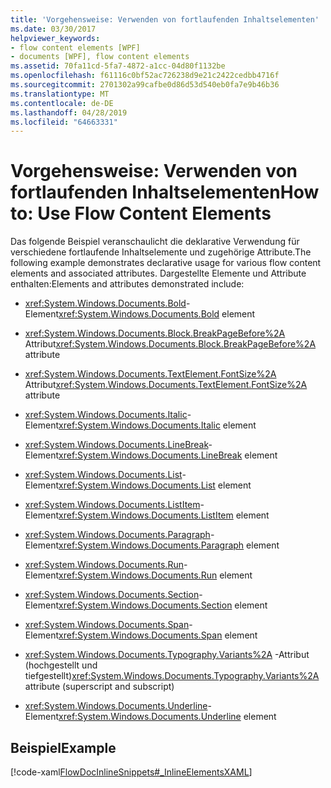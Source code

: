 ```yaml
---
title: 'Vorgehensweise: Verwenden von fortlaufenden Inhaltselementen'
ms.date: 03/30/2017
helpviewer_keywords:
- flow content elements [WPF]
- documents [WPF], flow content elements
ms.assetid: 70fa11cd-5fa7-4872-a1cc-04d80f1132be
ms.openlocfilehash: f61116c0bf52ac726238d9e21c2422cedbb4716f
ms.sourcegitcommit: 2701302a99cafbe0d86d53d540eb0fa7e9b46b36
ms.translationtype: MT
ms.contentlocale: de-DE
ms.lasthandoff: 04/28/2019
ms.locfileid: "64663331"
---
```

# <a name="how-to-use-flow-content-elements"></a><span data-ttu-id="4801f-102">Vorgehensweise: Verwenden von fortlaufenden Inhaltselementen</span><span class="sxs-lookup"><span data-stu-id="4801f-102">How to: Use Flow Content Elements</span></span>
<span data-ttu-id="4801f-103">Das folgende Beispiel veranschaulicht die deklarative Verwendung für verschiedene fortlaufende Inhaltselemente und zugehörige Attribute.</span><span class="sxs-lookup"><span data-stu-id="4801f-103">The following example demonstrates declarative usage for various flow content elements and associated attributes.</span></span>  <span data-ttu-id="4801f-104">Dargestellte Elemente und Attribute enthalten:</span><span class="sxs-lookup"><span data-stu-id="4801f-104">Elements and attributes demonstrated include:</span></span>  
  
- <span data-ttu-id="4801f-105"><xref:System.Windows.Documents.Bold>-Element</span><span class="sxs-lookup"><span data-stu-id="4801f-105"><xref:System.Windows.Documents.Bold> element</span></span>  
  
- <span data-ttu-id="4801f-106"><xref:System.Windows.Documents.Block.BreakPageBefore%2A> Attribut</span><span class="sxs-lookup"><span data-stu-id="4801f-106"><xref:System.Windows.Documents.Block.BreakPageBefore%2A> attribute</span></span>  
  
- <span data-ttu-id="4801f-107"><xref:System.Windows.Documents.TextElement.FontSize%2A> Attribut</span><span class="sxs-lookup"><span data-stu-id="4801f-107"><xref:System.Windows.Documents.TextElement.FontSize%2A> attribute</span></span>  
  
- <span data-ttu-id="4801f-108"><xref:System.Windows.Documents.Italic>-Element</span><span class="sxs-lookup"><span data-stu-id="4801f-108"><xref:System.Windows.Documents.Italic> element</span></span>  
  
- <span data-ttu-id="4801f-109"><xref:System.Windows.Documents.LineBreak>-Element</span><span class="sxs-lookup"><span data-stu-id="4801f-109"><xref:System.Windows.Documents.LineBreak> element</span></span>  
  
- <span data-ttu-id="4801f-110"><xref:System.Windows.Documents.List>-Element</span><span class="sxs-lookup"><span data-stu-id="4801f-110"><xref:System.Windows.Documents.List> element</span></span>  
  
- <span data-ttu-id="4801f-111"><xref:System.Windows.Documents.ListItem>-Element</span><span class="sxs-lookup"><span data-stu-id="4801f-111"><xref:System.Windows.Documents.ListItem> element</span></span>  
  
- <span data-ttu-id="4801f-112"><xref:System.Windows.Documents.Paragraph>-Element</span><span class="sxs-lookup"><span data-stu-id="4801f-112"><xref:System.Windows.Documents.Paragraph> element</span></span>  
  
- <span data-ttu-id="4801f-113"><xref:System.Windows.Documents.Run>-Element</span><span class="sxs-lookup"><span data-stu-id="4801f-113"><xref:System.Windows.Documents.Run> element</span></span>  
  
- <span data-ttu-id="4801f-114"><xref:System.Windows.Documents.Section>-Element</span><span class="sxs-lookup"><span data-stu-id="4801f-114"><xref:System.Windows.Documents.Section> element</span></span>  
  
- <span data-ttu-id="4801f-115"><xref:System.Windows.Documents.Span>-Element</span><span class="sxs-lookup"><span data-stu-id="4801f-115"><xref:System.Windows.Documents.Span> element</span></span>  
  
- <span data-ttu-id="4801f-116"><xref:System.Windows.Documents.Typography.Variants%2A> -Attribut (hochgestellt und tiefgestellt)</span><span class="sxs-lookup"><span data-stu-id="4801f-116"><xref:System.Windows.Documents.Typography.Variants%2A> attribute (superscript and subscript)</span></span>  
  
- <span data-ttu-id="4801f-117"><xref:System.Windows.Documents.Underline>-Element</span><span class="sxs-lookup"><span data-stu-id="4801f-117"><xref:System.Windows.Documents.Underline> element</span></span>  
  
## <a name="example"></a><span data-ttu-id="4801f-118">Beispiel</span><span class="sxs-lookup"><span data-stu-id="4801f-118">Example</span></span>  
 [!code-xaml[FlowDocInlineSnippets#_InlineElementsXAML](~/samples/snippets/csharp/VS_Snippets_Wpf/FlowDocInlineSnippets/CS/document.xaml#_inlineelementsxaml)]
